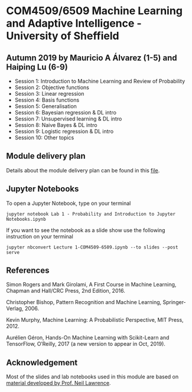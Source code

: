 # COM4509/6509 Machine Learning and Adaptive Intelligence - University of Sheffield
## Autumn 2019 by Mauricio A Álvarez (1-5) and Haiping Lu (6-9)
* Session 1: Introduction to Machine Learning and Review of Probability
* Session 2: Objective functions
* Session 3: Linear regression
* Session 4: Basis functions
* Session 5: Generalisation
* Session 6: Bayesian regression & DL intro
* Session 7: Unsupervised learning & DL intro
* Session 8: Naive Bayes & DL intro
* Session 9: Logistic regression & DL intro
* Session 10: Other topics

## Module delivery plan

Details about the module delivery plan can be found in this [file](ModuleDeliveryPlan.pdf).

## Jupyter Notebooks

To open a Jupyter Notebook, type on your terminal

`jupyter notebook Lab 1 - Probability and Introduction to Jupyter Notebooks.ipynb`

If you want to see the notebook as a slide show use the following instruction on your terminal

`jupyter nbconvert Lecture 1-COM4509-6509.ipynb --to slides --post serve`


## References

Simon Rogers and Mark Girolami, A First Course in Machine Learning, Chapman and Hall/CRC Press, 2nd Edition, 2016.

Christopher Bishop, Pattern Recognition and Machine Learning, Springer-Verlag, 2006.

Kevin Murphy, Machine Learning: A Probabilistic Perspective, MIT Press, 2012.

Aurélien Géron, Hands-On Machine Learning with Scikit-Learn and TensorFlow, O′Reilly, 2017 (a new version to appear in Oct, 2019).

## Acknowledgement

Most of the slides and lab notebooks used in this module are based on [material developed by Prof. Neil Lawrence](http://inverseprobability.com/mlai2015/). 

